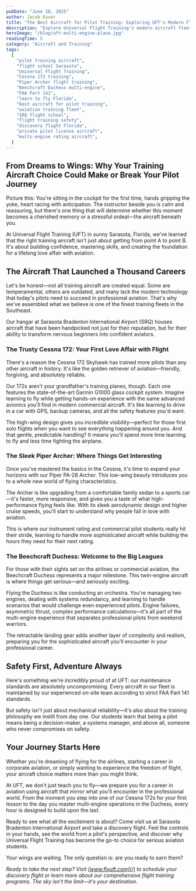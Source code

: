 ```yaml
---
pubDate: "June 18, 2025"
author: Jacob Kyser
title: "The Best Aircraft for Pilot Training: Exploring UFT's Modern Fleet"
description: "Explore Universal Flight Training's modern aircraft fleet—Cessna 172s, Piper Archers, and Beechcraft Duchess—designed for every level of pilot training. Learn why UFT at SRQ is the top choice for aspiring aviators."
heroImage: "/blog/uft-multi-engine-plane.jpg"
readingTime: 5
category: "Aircraft and Training"
tags:
  [
    "pilot training aircraft",
    "flight school Sarasota",
    "Universal Flight Training",
    "Cessna 172 training",
    "Piper Archer flight training",
    "Beechcraft Duchess multi-engine",
    "FAA Part 141",
    "learn to fly Florida",
    "best aircraft for pilot training",
    "aviation training fleet",
    "SRQ flight school",
    "flight training safety",
    "discovery flight Florida",
    "private pilot license aircraft",
    "multi-engine rating aircraft",
  ]
---
```


## From Dreams to Wings: Why Your Training Aircraft Choice Could Make or Break Your Pilot Journey

Picture this: You're sitting in the cockpit for the first time, hands gripping the yoke, heart racing with anticipation. The instructor beside you is calm and reassuring, but there's one thing that will determine whether this moment becomes a cherished memory or a stressful ordeal—the aircraft beneath you.

At Universal Flight Training (UFT) in sunny Sarasota, Florida, we've learned that the right training aircraft isn't just about getting from point A to point B. It's about building confidence, mastering skills, and creating the foundation for a lifelong love affair with aviation.

## The Aircraft That Launched a Thousand Careers

Let's be honest—not all training aircraft are created equal. Some are temperamental, others are outdated, and many lack the modern technology that today's pilots need to succeed in professional aviation. That's why we've assembled what we believe is one of the finest training fleets in the Southeast.

Our hangar at Sarasota Bradenton International Airport (SRQ) houses aircraft that have been handpicked not just for their reputation, but for their ability to transform nervous beginners into confident aviators.

### The Trusty Cessna 172: Your First Love Affair with Flight

There's a reason the Cessna 172 Skyhawk has trained more pilots than any other aircraft in history. It's like the golden retriever of aviation—friendly, forgiving, and absolutely reliable.

Our 172s aren't your grandfather's training planes, though. Each one features the state-of-the-art Garmin G1000 glass cockpit system. Imagine learning to fly while getting hands-on experience with the same advanced avionics you'll find in modern commercial aircraft. It's like learning to drive in a car with GPS, backup cameras, and all the safety features you'd want.

The high-wing design gives you incredible visibility—perfect for those first solo flights when you want to see everything happening around you. And that gentle, predictable handling? It means you'll spend more time learning to fly and less time fighting the airplane.

### The Sleek Piper Archer: Where Things Get Interesting

Once you've mastered the basics in the Cessna, it's time to expand your horizons with our Piper PA-28 Archer. This low-wing beauty introduces you to a whole new world of flying characteristics.

The Archer is like upgrading from a comfortable family sedan to a sports car—it's faster, more responsive, and gives you a taste of what high-performance flying feels like. With its sleek aerodynamic design and higher cruise speeds, you'll start to understand why people fall in love with aviation.

This is where our instrument rating and commercial pilot students really hit their stride, learning to handle more sophisticated aircraft while building the hours they need for their next rating.

### The Beechcraft Duchess: Welcome to the Big Leagues

For those with their sights set on the airlines or commercial aviation, the Beechcraft Duchess represents a major milestone. This twin-engine aircraft is where things get serious—and seriously exciting.

Flying the Duchess is like conducting an orchestra. You're managing two engines, dealing with systems redundancy, and learning to handle scenarios that would challenge even experienced pilots. Engine failures, asymmetric thrust, complex performance calculations—it's all part of the multi-engine experience that separates professional pilots from weekend warriors.

The retractable landing gear adds another layer of complexity and realism, preparing you for the sophisticated aircraft you'll encounter in your professional career.

## Safety First, Adventure Always

Here's something we're incredibly proud of at UFT: our maintenance standards are absolutely uncompromising. Every aircraft in our fleet is maintained by our experienced on-site team according to strict FAA Part 141 standards.

But safety isn't just about mechanical reliability—it's also about the training philosophy we instill from day one. Our students learn that being a pilot means being a decision-maker, a systems manager, and above all, someone who never compromises on safety.

## Your Journey Starts Here

Whether you're dreaming of flying for the airlines, starting a career in corporate aviation, or simply wanting to experience the freedom of flight, your aircraft choice matters more than you might think.

At UFT, we don't just teach you to fly—we prepare you for a career in aviation using aircraft that mirror what you'll encounter in the professional world. From the moment you step into one of our Cessna 172s for your first lesson to the day you master multi-engine operations in the Duchess, every hour is designed to build upon the last.

Ready to see what all the excitement is about? Come visit us at Sarasota Bradenton International Airport and take a discovery flight. Feel the controls in your hands, see the world from a pilot's perspective, and discover why Universal Flight Training has become the go-to choice for serious aviation students.

Your wings are waiting. The only question is: are you ready to earn them?

_Ready to take the next step? Visit [www.flyuft.com](/) to schedule your discovery flight or learn more about our comprehensive flight training programs. The sky isn't the limit—it's your destination._
